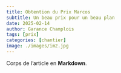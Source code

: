 ```yaml
---
title: Obtention du Prix Marcos
subtitle: Un beau prix pour un beau plan
date: 2025-02-14
author: Garance Champlois
tags: [prix]
categories: [chantier]
image: ./images/im2.jpg
---
```

Corps de l’article en **Markdown**.